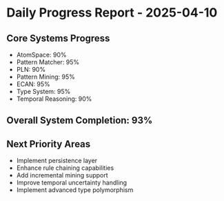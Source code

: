 # Daily Progress Report - 2025-04-10

## Core Systems Progress
- AtomSpace: 90%
- Pattern Matcher: 95%
- PLN: 90%
- Pattern Mining: 95%
- ECAN: 95%
- Type System: 95%
- Temporal Reasoning: 90%

## Overall System Completion: 93%

## Next Priority Areas
- Implement persistence layer
- Enhance rule chaining capabilities
- Add incremental mining support
- Improve temporal uncertainty handling
- Implement advanced type polymorphism
